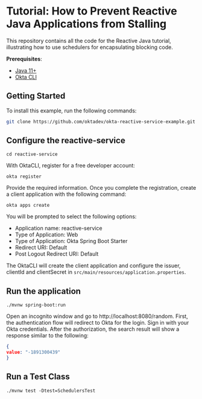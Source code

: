 # Tutorial: How to Prevent Reactive Java Applications from Stalling

This repository contains all the code for the Reactive Java tutorial, illustrating how to use schedulers for encapsulating blocking code.

**Prerequisites**:
- [Java 11+](https://openjdk.java.net/install/index.html)
- [Okta CLI](https://cli.okta.com)

## Getting Started

To install this example, run the following commands:
```bash
git clone https://github.com/oktadev/okta-reactive-service-example.git
```

## Configure the reactive-service

```shell
cd reactive-service
```

With OktaCLI, register for a free developer account:

```shell
okta register
```
Provide the required information. Once you complete the registration, create a client application with the following command:

```shell
okta apps create
```
You will be prompted to select the following options:

- Application name: reactive-service
- Type of Application: Web
- Type of Application: Okta Spring Boot Starter
- Redirect URI: Default
- Post Logout Redirect URI: Default

The OktaCLI will create the client application and configure the issuer, clientId and clientSecret in `src/main/resources/application.properties`.


## Run the application

```shell
./mvnw spring-boot:run
```

Open an incognito window and go to http://localhost:8080/random. First, the authentication flow will redirect to Okta for the login. Sign in with your Okta credentials. After the authorization, the search result will show a response similar to the following:

```json
{
value: "-1891300439"
}
```

## Run a Test Class

```shell
./mvnw test -Dtest=SchedulersTest
```
